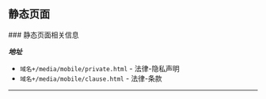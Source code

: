 ## 静态页面

<a name="index" />
### 静态页面相关信息

**_地址_**

* `域名+/media/mobile/private.html` - 法律-隐私声明
* `域名+/media/mobile/clause.html` - 法律-条款

---------------------------------------